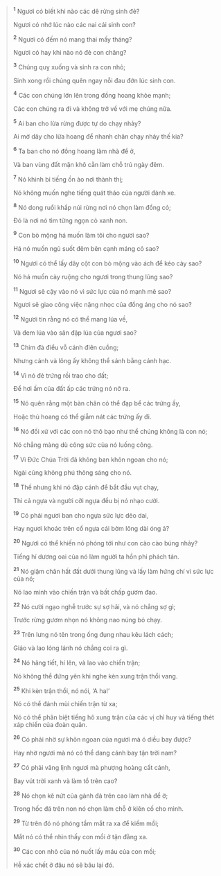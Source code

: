 > <sup><b>1</b></sup> Ngươi có biết khi nào các dê rừng sinh đẻ?
>
> Ngươi có nhớ lúc nào các nai cái sinh con?
>
> <sup><b>2</b></sup> Ngươi có đếm nó mang thai mấy tháng?
>
> Ngươi có hay khi nào nó đẻ con chăng?
>
> <sup><b>3</b></sup> Chúng quỵ xuống và sinh ra con nhỏ;
>
> Sinh xong rồi chúng quên ngay nỗi đau đớn lúc sinh con.
>
> <sup><b>4</b></sup> Các con chúng lớn lên trong đồng hoang khỏe mạnh;
>
> Các con chúng ra đi và không trở về với mẹ chúng nữa.
>
> <sup><b>5</b></sup> Ai ban cho lừa rừng được tự do chạy nhảy?
>
> Ai mở dây cho lừa hoang để nhanh chân chạy nhảy thế kia?
>
> <sup><b>6</b></sup> Ta ban cho nó đồng hoang làm nhà để ở,
>
> Và ban vùng đất mặn khô cằn làm chỗ trú ngày đêm.
>
> <sup><b>7</b></sup> Nó khinh bỉ tiếng ồn ào nơi thành thị;
>
> Nó không muốn nghe tiếng quát tháo của người đánh xe.
>
> <sup><b>8</b></sup> Nó dong ruổi khắp núi rừng nơi nó chọn làm đồng cỏ;
>
> Đó là nơi nó tìm từng ngọn cỏ xanh non.
>
> <sup><b>9</b></sup> Con bò mộng há muốn làm tôi cho ngươi sao?
>
> Há nó muốn ngủ suốt đêm bên cạnh máng cỏ sao?
>
> <sup><b>10</b></sup> Ngươi có thể lấy dây cột con bò mộng vào ách để kéo cày sao?
>
> Nó há muốn cày ruộng cho ngươi trong thung lũng sao?
>
> <sup><b>11</b></sup> Ngươi sẽ cậy vào nó vì sức lực của nó mạnh mẽ sao?
>
> Ngươi sẽ giao công việc nặng nhọc của đồng áng cho nó sao?
>
> <sup><b>12</b></sup> Ngươi tin rằng nó có thể mang lúa về,
>
> Và đem lúa vào sân đập lúa của ngươi sao?
>
> <sup><b>13</b></sup> Chim đà điểu vỗ cánh điên cuồng;
>
> Nhưng cánh và lông ấy không thể sánh bằng cánh hạc.
>
> <sup><b>14</b></sup> Vì nó đẻ trứng rồi trao cho đất;
>
> Để hơi ấm của đất ấp các trứng nó nở ra.
>
> <sup><b>15</b></sup> Nó quên rằng một bàn chân có thể đạp bể các trứng ấy,
>
> Hoặc thú hoang có thể giẫm nát các trứng ấy đi.
>
> <sup><b>16</b></sup> Nó đối xử với các con nó thô bạo như thể chúng không là con nó;
>
> Nó chẳng màng dù công sức của nó luống công.
>
> <sup><b>17</b></sup> Vì Đức Chúa Trời đã không ban khôn ngoan cho nó;
>
> Ngài cũng không phú thông sáng cho nó.
>
> <sup><b>18</b></sup> Thế nhưng khi nó đập cánh để bắt đầu vụt chạy,
>
> Thì cả ngựa và người cỡi ngựa đều bị nó nhạo cười.
>
> <sup><b>19</b></sup> Có phải ngươi ban cho ngựa sức lực dẻo dai,
>
> Hay ngươi khoác trên cổ ngựa cái bờm lông dài óng ả?
>
> <sup><b>20</b></sup> Ngươi có thể khiến nó phóng tới như con cào cào búng nhảy?
>
> Tiếng hí dương oai của nó làm người ta hồn phi phách tán.
>
> <sup><b>21</b></sup> Nó giậm chân hất đất dưới thung lũng và lấy làm hứng chí vì sức lực của nó;
>
> Nó lao mình vào chiến trận và bất chấp gươm đao.
>
> <sup><b>22</b></sup> Nó cười ngạo nghễ trước sự sợ hãi, và nó chẳng sợ gì;
>
> Trước rừng gươm nhọn nó không nao núng bỏ chạy.
>
> <sup><b>23</b></sup> Trên lưng nó tên trong ống đụng nhau kêu lách cách;
>
> Giáo và lao lóng lánh nó chẳng coi ra gì.
>
> <sup><b>24</b></sup> Nó hăng tiết, hí lên, và lao vào chiến trận;
>
> Nó không thể đứng yên khi nghe kèn xung trận thổi vang.
>
> <sup><b>25</b></sup> Khi kèn trận thổi, nó nói, ‘A ha!’
>
> Nó có thể đánh mùi chiến trận từ xa;
>
> Nó có thể phân biệt tiếng hô xung trận của các vị chỉ huy và tiếng thét xáp chiến của đoàn quân.
>
> <sup><b>26</b></sup> Có phải nhờ sự khôn ngoan của ngươi mà ó diều bay được?
>
> Hay nhờ ngươi mà nó có thể dang cánh bay tận trời nam?
>
> <sup><b>27</b></sup> Có phải vâng lịnh ngươi mà phượng hoàng cất cánh,
>
> Bay vút trời xanh và làm tổ trên cao?
>
> <sup><b>28</b></sup> Nó chọn kẽ nứt của gành đá trên cao làm nhà để ở;
>
> Trong hốc đá trên non nó chọn làm chỗ ở kiên cố cho mình.
>
> <sup><b>29</b></sup> Từ trên đó nó phóng tầm mắt ra xa để kiếm mồi;
>
> Mắt nó có thể nhìn thấy con mồi ở tận đằng xa.
>
> <sup><b>30</b></sup> Các con nhỏ của nó nuốt lấy máu của con mồi;
>
> Hễ xác chết ở đâu nó sẽ bâu lại đó.
